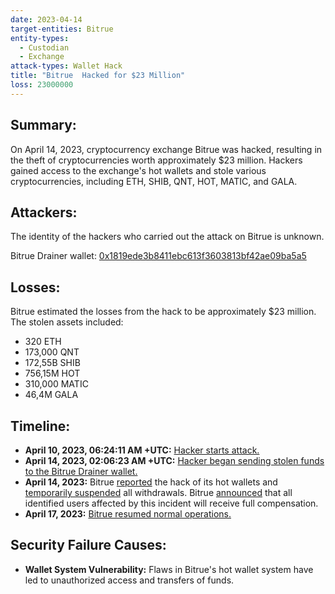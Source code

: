 ```yaml
---
date: 2023-04-14
target-entities: Bitrue
entity-types:
  - Custodian
  - Exchange
attack-types: Wallet Hack
title: "Bitrue  Hacked for $23 Million"
loss: 23000000
---
```


## Summary:

On April 14, 2023, cryptocurrency exchange Bitrue was hacked, resulting in the theft of cryptocurrencies worth approximately $23 million. Hackers gained access to the exchange's hot wallets and stole various cryptocurrencies, including ETH, SHIB, QNT, HOT, MATIC, and GALA.

## Attackers:

The identity of the hackers who carried out the attack on Bitrue is unknown.

Bitrue Drainer wallet: [0x1819ede3b8411ebc613f3603813bf42ae09ba5a5](https://etherscan.io/address/0x1819ede3b8411ebc613f3603813bf42ae09ba5a5)

## Losses:

Bitrue estimated the losses from the hack to be approximately $23 million. The stolen assets included:

- 320 ETH
- 173,000 QNT
- 172,55B SHIB
- 756,15M HOT
- 310,000 MATIC
- 46,4M GALA

## Timeline:

- **April 10, 2023, 06:24:11 AM +UTC:** [Hacker starts attack.](https://etherscan.io/tx/0xb2d67a63fce88958dc4cb75cda5f174be56c23f562dd3b41633021127102c2f0)
- **April 14, 2023, 02:06:23 AM +UTC:** [Hacker began sending stolen funds to the Bitrue Drainer wallet.](https://etherscan.io/tx/0x2491b9234414a1d5268352cd6c11a8b30d0934af38c0962c9d96df289b6474bb)
- **April 14, 2023:** Bitrue [reported](https://twitter.com/BitrueOfficial/status/1646811220543168512) the hack of its hot wallets and [temporarily suspended](https://twitter.com/BitrueOfficial/status/1646811224104136705) all withdrawals. Bitrue [announced](https://support.bitrue.com/hc/en-001/articles/17538384324121) that all identified users affected by this incident will receive full compensation.
- **April 17, 2023:** [Bitrue resumed normal operations.](https://support.bitrue.com/hc/en-001/articles/17617922874649-Update-on-Bitrue-s-Security-Breach-17-04-2023-)

## Security Failure Causes:

- **Wallet System Vulnerability:** Flaws in Bitrue's hot wallet system have led to unauthorized access and transfers of funds.
